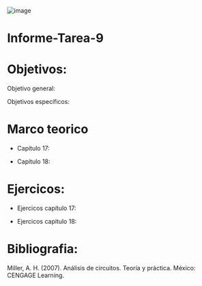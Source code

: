 ![image](https://user-images.githubusercontent.com/84587120/132118286-fa875f37-c625-4379-ae57-45400da45143.png)

# Informe-Tarea-9

# Objetivos: 

Objetivo general: 

Objetivos específicos: 

# Marco teorico

* Capítulo 17: 

* Capítulo 18: 

# Ejercicos: 

* Ejercicos capítulo 17:

* Ejercicos capitulo 18: 

# Bibliografia: 

Miller, A. H. (2007). Análisis de circuitos. Teoría y práctica. México: CENGAGE Learning.

